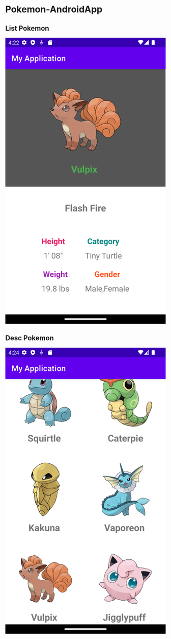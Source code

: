# Pokemon-AndroidApp
## List Pokemon
![My Image](GitScreen/Screenshot_1.PNG)

## Desc Pokemon
![My Image](GitScreen/Screenshot_2.PNG)
